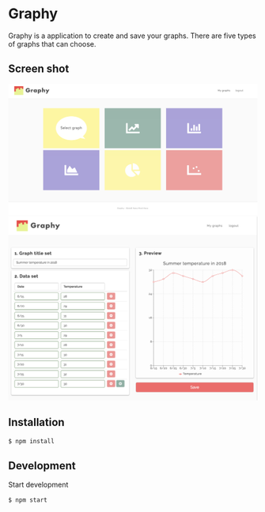# Graphy

Graphy is a application to create and save your graphs. There are five types of graphs that can choose.

## Screen shot
<img src="public/screenshot-home.png" alt="home page" title="home page">
<img src="public/screenshot-creating.png" alt="creating page" title="creating page">

## Installation

```
$ npm install
```
## Development

Start development

```
$ npm start
```
